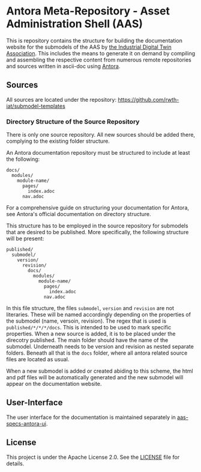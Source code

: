 # Antora Meta-Repository - Asset Administration Shell (AAS) 

This is repository contains the structure for building the documentation website for the submodels of the AAS by [the Industrial Digital Twin Association](https://industrialdigitaltwin.org). This includes the means to generate it on demand by compiling and assembling the respective content from numerous remote repositories and sources written in ascii-doc using [Antora](https://antora.org/).

## Sources

All sources are located under the repository: https://github.com/rwth-iat/submodel-templates

### Directory Structure of the Source Repository

There is only one source repository. All new sources should be added there, complying to the existing folder structure.

An Antora documentation repository must be structured to include at least the following:
```
docs/
  modules/
    module-name/
      pages/
        index.adoc
      nav.adoc
```
For a comprehensive guide on structuring your documentation for Antora, see Antora's official documentation on directory structure.

This structure has to be employed in the source repository for submodels that are desired to be published. More specifically, the following structure will be present:
```
published/
  submodel/
    version/
      revision/
        docs/
          modules/
            module-name/
              pages/
                index.adoc
              nav.adoc
```

In this file structure, the files ```submodel```, ```version``` and ```revision``` are not literaries. These will be named accordingly depending on the properties of the submodel (name, versoin, revision). The regex that is used is ```published/*/*/*/docs```. This is intended to be used to mark specific properties. When a new source is added, it is to be placed under the direcotry published. The main folder should have the name of the submodel. Underneath needs to be version and revision as nested separate folders. Beneath all that is the ```docs``` folder, where all antora related source files are located as usual.

When a new submodel is added or created abiding to this scheme, the html and pdf files will be automatically generated and the new submodel will appear on the documentation website.

## User-Interface
The user interface for the documentation is maintained separately in [aas-specs-antora-ui](https://github.com/admin-shell-io/aas-specs-antora-ui). 

## License
This project is under the Apache License 2.0. See the [LICENSE](LICENSE) file for details.
